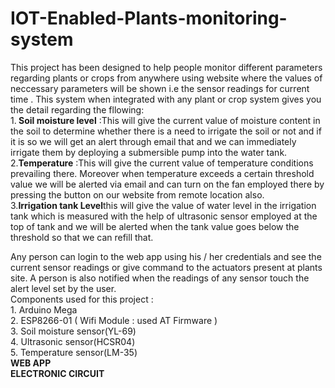 # IOT-Enabled-Plants-monitoring-system

This project has been designed to help people monitor different parameters regarding plants or crops from anywhere using website where the values of neccessary parameters will be shown i.e the sensor readings for current time . This system when integrated with any plant or crop system gives you the detail regarding the fllowing:<br>
1.<b> Soil moisture level</b> :This will give the current value of moisture content in the soil to determine whether there is a need to irrigate the soil or not and if it is so we will get an alert through email that and we can immediately irrigate them by deploying a submersible pump into the water tank.<br>
2.<b>Temperature</b> :This will give the current value of temperature conditions prevailing there. Moreover when temperature exceeds a certain threshold value we will be alerted via email and can turn on the fan employed there by pressing the button on our website from remote location also.<br>
3.<b>Irrigation tank Level</b>this will give the value of water level in the irrigation tank which is measured with the help of ultrasonic sensor employed at the top of tank and we will be alerted when the tank value goes below the threshold so that we can refill that.<br>

Any person can login to the web app using his / her credentials and see the current sensor readings or give command to the actuators present at plants site. A person is also notified when the readings of any sensor touch the alert level set by the user.
<br>
Components used for this project : 
<br>1. Arduino Mega
<br>2. ESP8266-01 ( Wifi Module : used AT Firmware )
<br>3. Soil moisture sensor(YL-69)
<br>4. Ultrasonic sensor(HCSR04)
<br>5. Temperature sensor(LM-35)
<br>
<b>WEB APP</b><br>
<img src="">
<br><img src=""><br>
<b>ELECTRONIC CIRCUIT</b><br>
<img src="">


